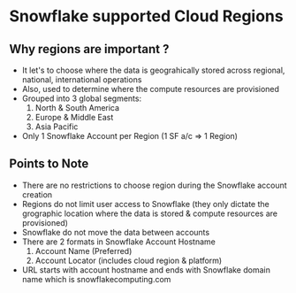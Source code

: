 # Snowflake supported Cloud Regions

## Why regions are important ?
* It let's to choose where the data is geograhically stored across regional, national, international operations
* Also, used to determine where the compute resources are provisioned
* Grouped into 3 global segments:
    1. North & South America
    2. Europe & Middle East
    3. Asia Pacific
* Only 1 Snowflake Account per Region (1 SF a/c =>  1 Region)

## Points to Note

- There are no restrictions to choose region during the Snowflake account creation
- Regions do not limit user access to Snowflake (they only dictate the grographic location where the data is stored & compute resources are provisioned)
- Snowflake do not move the data between accounts
- There are 2 formats in Snowflake Account Hostname   
    1. Account Name (Preferred)
    2. Account Locator (includes cloud region & platform)
- URL starts with account hostname and ends with Snowflake domain name which is snowflakecomputing.com
